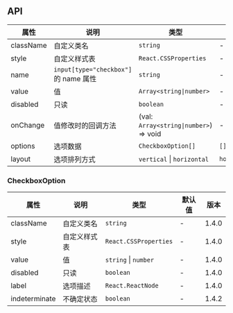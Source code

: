## API

| 属性      | 说明                                  | 类型                                   | 默认值       | 版本  |
| --------- | ------------------------------------- | -------------------------------------- | ------------ | ----- |
| className | 自定义类名                            | `string`                               | -            | 1.4.0 |
| style     | 自定义样式表                          | `React.CSSProperties`                  | -            | 1.4.0 |
| name      | `input[type="checkbox"]` 的 name 属性 | `string`                               | -            | 1.4.0 |
| value     | 值                                    | `Array<string\|number>`                | -            | 1.4.0 |
| disabled  | 只读                                  | `boolean`                              | -            | 1.4.0 |
| onChange  | 值修改时的回调方法                    | (val: `Array<string\|number>`) => void | -            | 1.4.0 |
| options   | 选项数据                              | `CheckboxOption[]`                     | `[]`         | 1.4.0 |
| layout    | 选项排列方式                          | `vertical` \| `horizontal`             | `horizontal` | 1.4.0 |

### CheckboxOption

| 属性          | 说明         | 类型                  | 默认值 | 版本  |
| ------------- | ------------ | --------------------- | ------ | ----- |
| className     | 自定义类名   | `string`              | -      | 1.4.0 |
| style         | 自定义样式表 | `React.CSSProperties` | -      | 1.4.0 |
| value         | 值           | `string` \| `number`  | -      | 1.4.0 |
| disabled      | 只读         | `boolean`             | -      | 1.4.0 |
| label         | 选项描述     | `React.ReactNode`     | -      | 1.4.0 |
| indeterminate | 不确定状态   | `boolean`             | -      | 1.4.2 |
